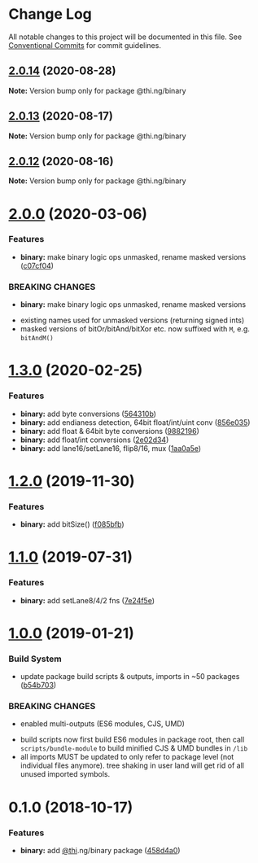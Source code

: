 # Change Log

All notable changes to this project will be documented in this file.
See [Conventional Commits](https://conventionalcommits.org) for commit guidelines.

## [2.0.14](https://github.com/thi-ng/umbrella/compare/@thi.ng/binary@2.0.13...@thi.ng/binary@2.0.14) (2020-08-28)

**Note:** Version bump only for package @thi.ng/binary





## [2.0.13](https://github.com/thi-ng/umbrella/compare/@thi.ng/binary@2.0.12...@thi.ng/binary@2.0.13) (2020-08-17)

**Note:** Version bump only for package @thi.ng/binary





## [2.0.12](https://github.com/thi-ng/umbrella/compare/@thi.ng/binary@2.0.11...@thi.ng/binary@2.0.12) (2020-08-16)

**Note:** Version bump only for package @thi.ng/binary





# [2.0.0](https://github.com/thi-ng/umbrella/compare/@thi.ng/binary@1.3.2...@thi.ng/binary@2.0.0) (2020-03-06)


### Features

* **binary:** make binary logic ops unmasked, rename masked versions ([c07cf04](https://github.com/thi-ng/umbrella/commit/c07cf040f831b7393d889f6e97dbae001769d0c2))


### BREAKING CHANGES

* **binary:** make binary logic ops unmasked, rename masked versions

- existing names used for unmasked versions (returning signed ints)
- masked versions of bitOr/bitAnd/bitXor etc. now suffixed with `M`, e.g. `bitAndM()`





# [1.3.0](https://github.com/thi-ng/umbrella/compare/@thi.ng/binary@1.2.1...@thi.ng/binary@1.3.0) (2020-02-25)


### Features

* **binary:** add byte conversions ([564310b](https://github.com/thi-ng/umbrella/commit/564310b45db9f6cfe8788af14e47c7346ef6a576))
* **binary:** add endianess detection, 64bit float/int/uint conv ([856e035](https://github.com/thi-ng/umbrella/commit/856e035d68d727c717ce1cbb021e171fca81e3a8))
* **binary:** add float & 64bit byte conversions ([9882196](https://github.com/thi-ng/umbrella/commit/9882196a887c842efda2c835d3b86f491893c6f9))
* **binary:** add float/int conversions ([2e02d34](https://github.com/thi-ng/umbrella/commit/2e02d345a970eeb783109c6b92b32fda6b322235))
* **binary:** add lane16/setLane16, flip8/16, mux ([1aa0a5e](https://github.com/thi-ng/umbrella/commit/1aa0a5e665ab067840ade8abdab73bfd2d0e9325))





# [1.2.0](https://github.com/thi-ng/umbrella/compare/@thi.ng/binary@1.1.1...@thi.ng/binary@1.2.0) (2019-11-30)

### Features

* **binary:** add bitSize() ([f085bfb](https://github.com/thi-ng/umbrella/commit/f085bfbaf1e6cb77c9a8eec8d488d716165b93dc))

# [1.1.0](https://github.com/thi-ng/umbrella/compare/@thi.ng/binary@1.0.8...@thi.ng/binary@1.1.0) (2019-07-31)

### Features

* **binary:** add setLane8/4/2 fns ([7e24f5e](https://github.com/thi-ng/umbrella/commit/7e24f5e))

# [1.0.0](https://github.com/thi-ng/umbrella/compare/@thi.ng/binary@0.1.2...@thi.ng/binary@1.0.0) (2019-01-21)

### Build System

* update package build scripts & outputs, imports in ~50 packages ([b54b703](https://github.com/thi-ng/umbrella/commit/b54b703))

### BREAKING CHANGES

* enabled multi-outputs (ES6 modules, CJS, UMD)

- build scripts now first build ES6 modules in package root, then call
  `scripts/bundle-module` to build minified CJS & UMD bundles in `/lib`
- all imports MUST be updated to only refer to package level
  (not individual files anymore). tree shaking in user land will get rid of
  all unused imported symbols.

# 0.1.0 (2018-10-17)

### Features

* **binary:** add [@thi](https://github.com/thi).ng/binary package ([458d4a0](https://github.com/thi-ng/umbrella/commit/458d4a0))
